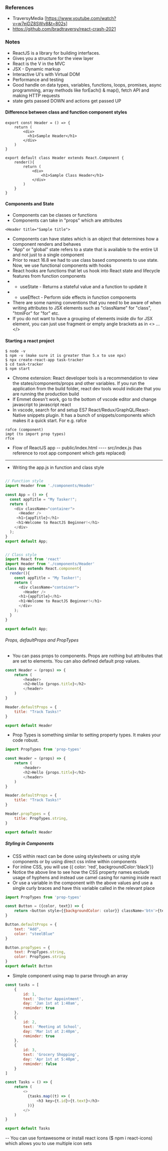### References
  * TraversyMedia [https://www.youtube.com/watch?v=w7ejDZ8SWv8&t=802s]
  * https://github.com/bradtraversy/react-crash-2021

### Notes
- ReactJS is a library for building interfaces.
- Gives you a structure for the view layer
- React is the V in the MVC
- JSX - Dynamic markup
- Interactive UI's with Virtual DOM
- Performance and testing
- Good handle on data types, variables, functions, loops, promises, async programming, array methods like forEach() & map(), fetch API and making HTTP requests
- state gets passed DOWN and actions get passed UP

#### Difference between class and function component styles
```
export const Header = () => {
    return (
        <div>
          <h1>Sample Header</h1>
        </div>  
    )
}

export default class Header extends React.Component {
    render(){
        return (
            <div>
                <h1>Sample Class Header</h1>
            </div>
        )
    }
}
```

#### Components and State
* Components can be classes or functions
* Components can take in "props" which are attributes
```
<Header title="Sample title">
```
* Components can have states which is an object that determines how a component renders and behaves
* "App" or "global" state refers to a state that is available to the entire UI and not just to a single component
* Prior to react 16.8 we had to use class based components to use state. Now, we use functional components with hooks
* React hooks are functions that let us hook into React state and lifecycle features from function components
* * useState - Returns a stateful value and a function to update it
* * useEffect - Perform side effects in function components 
* There are some naming conventions that you need to be aware of when writing attributes to JSX elements such as "className" for "class", "htmlFor" for "for" etc.
* If you do not want to have a grouping of elements inside div for JSX element, you can just use fragment or empty angle brackets as in <> ... </>

#### Starting a react project
```
$ node -v
$ npm -v (make sure it is greater than 5.x to use npx)
$ npx create-react-app task-tracker
$ cd task-tracker
$ npm start
```
* Chrome extension: React developer tools is a recommendation to view the states/components/props and other variables. If you run the application from the build folder, react dev tools would indicate that you are running the production build
* If Emmet doesn't work, go to the bottom of vscode editor and change javascript to javascript react
* In vscode, search for and setup ES7 React/Redux/GraphQL/React-Native snippets plugin. It has a bunch of snippets/components which makes it a quick start. For e.g. rafce
```
rafce (component)
impt (to import prop types)
rfce

```

* Flow of ReactJS app
-- public/index.html
---- src/index.js (has reference to root app component which gets replaced)
----


* Writing the app.js in function and class style
```javascript

// Function style
import Header from './components/Header'

const App = () => {
  const appTitle = "My Tasker!";
  return (
    <div className="container">
      <Header />
     <h1>{appTitle}</h1>
     <h1>Welcome to ReactJS Beginner!</h1>
    </div>
  );
}
export default App;


// Class style
import React from 'react'
import Header from './components/Header'
class App extends React.component{
  render(){
    const appTitle = "My Tasker!";
    return (
      <div className="container">
        <Header />
      <h1>{appTitle}</h1>
      <h1>Welcome to ReactJS Beginner!</h1>
      </div>
    );
  }
}

export default App;
```

###### Props, defaultProps and PropTypes
* You can pass props to components. Props are nothing but attributes that are set to elements. You can also defined default prop values.
```javascript
const Header = (props) => {
    return (
        <header>
        <h2>Hello {props.title}</h2>
        </header>
    )
}

Header.defaultProps = {
    title: "Track Tasks!"
}

export default Header
```

* Prop Types is something similar to setting property types. It makes your code robust.
```javascript
import PropTypes from 'prop-types'

const Header = (props) => {
    return (
        <header>
        <h2>Hello {props.title}</h2>
        </header>
    )
}

Header.defaultProps = {
    title: "Track Tasks!"
}

Header.propTypes = {
    title: PropTypes.string,
}

export default Header
```

##### Styling in Components
* CSS within react can be done using stylesheets or using style components or by using direct css inline within components
* For inline CSS, you will use {{ color: 'red', backgroundColor:'black'}}
* Notice the above line to see how the CSS property names exclude usage of hyphens and instead use camel casing for naming inside react
* Or use a variable in the component with the above values and use a single curly braces and have this variable called in the relevant place
```javascript
import PropTypes from 'prop-types'

const Button = ({color, text}) => {
    return <button style={{backgroundColor: color}} className='btn'>{text}</button>
}

Button.defaultProps = {
    text: "Add",
    color: "steelBlue"
}

Button.propTypes = {
    text: PropTypes.string,
    color: PropTypes.string
}
export default Button

```

* Simple component using map to parse through an array
```javascript
const tasks = [
    {
        id: 1,
        text: 'Doctor Appointment',
        day: 'Jan 1st at 1:40am',
        reminder: true
    },
    {
        id: 2,
        text: 'Meeting at School',
        day: 'Mar 1st at 2:40pm',
        reminder: true
    },
    {
        id: 3,
        text: 'Grocery Shopping',
        day: 'Apr 1st at 5:40pm',
        reminder: false
    }
]

const Tasks = () => {
    return (
        <>
          {tasks.map((t) => (
              <h3 key={t.id}>{t.text}</h3>
          ))}  
        </>
    )
}

export default Tasks
```
-- You can use fontawesome or install react icons ($ npm i react-icons) which allows you to use multiple icon sets